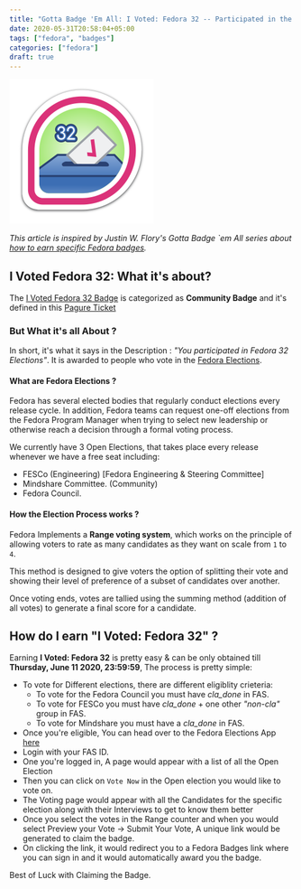 ```yaml
---
title: "Gotta Badge 'Em All: I Voted: Fedora 32 -- Participated in the Fedora 32 Elections!"
date: 2020-05-31T20:58:04+05:00
tags: ["fedora", "badges"]
categories: ["fedora"]
draft: true
---
```


![I Voted: Fedora 32 -- Participated in the Fedora 32 Elections](/images/posts-static/gotta-fedora-badges/i-voted-f32.png)

*This article is inspired by Justin W. Flory's Gotta Badge `em All series about [how to earn specific Fedora badges](https://blog.jwf.io/2015/11/gotta-badge-em-introduction-fedora-badges/).*

## I Voted Fedora 32: What it's about?
The [I Voted Fedora 32 Badge](https://badges.fedoraproject.org/badge/i-voted%3A-fedora-32) is categorized as **Community Badge** and it's defined in this [Pagure Ticket](https://pagure.io/fedora-badges/issue/725)

### But What it's all About ?

In short, it's what it says in the Description : *"You participated in Fedora 32 Elections"*. It is awarded to people who vote in the [Fedora Elections](https://elections.fedoraproject.org/).

#### What are Fedora Elections ?

Fedora has several elected bodies that regularly conduct elections every release cycle. In addition, Fedora teams can request one-off elections from the Fedora Program Manager when trying to select new leadership or otherwise reach a decision through a formal voting process.

We currently have 3 Open Elections, that takes place every release whenever we have a free seat including:
- FESCo (Engineering) [Fedora Engineering & Steering Committee]
- Mindshare Committee. (Community)
- Fedora Council.

#### How the Election Process works ?

Fedora Implements a **Range voting system**, which works on the principle of allowing voters to rate as many candidates as they want on scale from `1` to `4`.

This method is designed to give voters the option of splitting their vote and showing their level of preference of a subset of candidates over another.

Once voting ends, votes are tallied using the summing method (addition of all votes) to generate a final score for a candidate. 

## How do I earn "I Voted: Fedora 32" ? 

Earning **I Voted: Fedora 32** is pretty easy & can be only obtained till **Thursday, June 11 2020, 23:59:59**, The process is pretty simple: 

- To vote for Different elections, there are different eligiblity crieteria:
	* To vote for the Fedora Council you must have *cla_done* in FAS.
	* To vote for FESCo you must have *cla_done* + one other *"non-cla"* group in FAS.
	* To vote for Mindshare you must have a *cla_done* in FAS.
- Once you're eligible, You can head over to the Fedora Elections App [here](https://elections.fedoraproject.org/)
- Login with your FAS ID.
- One you're logged in, A page would appear with a list of all the Open Election
- Then you can click on `Vote Now` in the Open election you would like to vote on.
- The Voting page would appear with all the Candidates for the specific election along with their Interviews to get to know them better
- Once you select the votes in the Range counter and when you would select Preview your Vote -> Submit Your Vote, A unique link would be generated to claim the badge.
- On clicking the link, it would redirect you to a Fedora Badges link where you can sign in and it would automatically award you the badge.

Best of Luck with Claiming the Badge.
